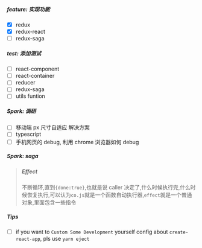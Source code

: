 ##### feature: 实现功能
- [x] redux
- [x] redux-react
- [ ] redux-saga

##### test: 添加测试
- [ ] react-component
- [ ] react-container
- [ ] reducer
- [ ] redux-saga
- [ ] utils funtion

##### Spark: 调研
- [ ] 移动端 px 尺寸自适应 解决方案
- [ ] typescript
- [ ] 手机网页的 debug, 利用 chrome 浏览器如何 debug

##### Spark: saga
> ##### Effect
>   不断循环,直到`{done:true}`,也就是说 caller 决定了,什么时候执行完,什么时候恢复执行,可以认为`co.js`就是一个函数自动执行器,`effect`就是一个普通对象,里面包含一些指令


##### Tips
- [ ] if you want to `Custom Some Development` yourself config about `create-react-app`, pls use `yarn eject`